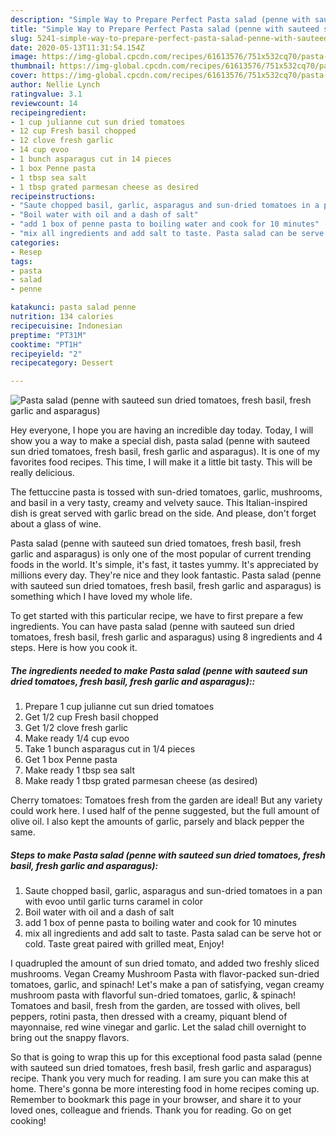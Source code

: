```yaml
---
description: "Simple Way to Prepare Perfect Pasta salad (penne with sauteed sun dried tomatoes, fresh basil, fresh garlic and asparagus)"
title: "Simple Way to Prepare Perfect Pasta salad (penne with sauteed sun dried tomatoes, fresh basil, fresh garlic and asparagus)"
slug: 5241-simple-way-to-prepare-perfect-pasta-salad-penne-with-sauteed-sun-dried-tomatoes-fresh-basil-fresh-garlic-and-asparagus
date: 2020-05-13T11:31:54.154Z
image: https://img-global.cpcdn.com/recipes/61613576/751x532cq70/pasta-salad-penne-with-sauteed-sun-dried-tomatoes-fresh-basil-fresh-garlic-and-asparagus-recipe-main-photo.jpg
thumbnail: https://img-global.cpcdn.com/recipes/61613576/751x532cq70/pasta-salad-penne-with-sauteed-sun-dried-tomatoes-fresh-basil-fresh-garlic-and-asparagus-recipe-main-photo.jpg
cover: https://img-global.cpcdn.com/recipes/61613576/751x532cq70/pasta-salad-penne-with-sauteed-sun-dried-tomatoes-fresh-basil-fresh-garlic-and-asparagus-recipe-main-photo.jpg
author: Nellie Lynch
ratingvalue: 3.1
reviewcount: 14
recipeingredient:
- 1 cup julianne cut sun dried tomatoes
- 12 cup Fresh basil chopped
- 12 clove fresh garlic
- 14 cup evoo
- 1 bunch asparagus cut in 14 pieces
- 1 box Penne pasta
- 1 tbsp sea salt
- 1 tbsp grated parmesan cheese as desired
recipeinstructions:
- "Saute chopped basil, garlic, asparagus and sun-dried tomatoes in a pan with evoo until garlic turns caramel in color"
- "Boil water with oil and a dash of salt"
- "add 1 box of penne pasta to boiling water and cook for 10 minutes"
- "mix all ingredients and add salt to taste. Pasta salad can be serve hot or cold. Taste great paired with grilled meat, Enjoy!"
categories:
- Resep
tags:
- pasta
- salad
- penne

katakunci: pasta salad penne
nutrition: 134 calories
recipecuisine: Indonesian
preptime: "PT31M"
cooktime: "PT1H"
recipeyield: "2"
recipecategory: Dessert

---
```



![Pasta salad (penne with sauteed sun dried tomatoes, fresh basil, fresh garlic and asparagus)](https://img-global.cpcdn.com/recipes/61613576/751x532cq70/pasta-salad-penne-with-sauteed-sun-dried-tomatoes-fresh-basil-fresh-garlic-and-asparagus-recipe-main-photo.jpg)

Hey everyone, I hope you are having an incredible day today. Today, I will show you a way to make a special dish, pasta salad (penne with sauteed sun dried tomatoes, fresh basil, fresh garlic and asparagus). It is one of my favorites food recipes. This time, I will make it a little bit tasty. This will be really delicious.

The fettuccine pasta is tossed with sun-dried tomatoes, garlic, mushrooms, and basil in a very tasty, creamy and velvety sauce. This Italian-inspired dish is great served with garlic bread on the side. And please, don&#39;t forget about a glass of wine.

Pasta salad (penne with sauteed sun dried tomatoes, fresh basil, fresh garlic and asparagus) is only one of the most popular of current trending foods in the world. It's simple, it's fast, it tastes yummy. It's appreciated by millions every day. They're nice and they look fantastic. Pasta salad (penne with sauteed sun dried tomatoes, fresh basil, fresh garlic and asparagus) is something which I have loved my whole life.


To get started with this particular recipe, we have to first prepare a few ingredients. You can have pasta salad (penne with sauteed sun dried tomatoes, fresh basil, fresh garlic and asparagus) using 8 ingredients and 4 steps. Here is how you cook it.

##### The ingredients needed to make Pasta salad (penne with sauteed sun dried tomatoes, fresh basil, fresh garlic and asparagus)::

1. Prepare 1 cup julianne cut sun dried tomatoes
1. Get 1/2 cup Fresh basil chopped
1. Get 1/2 clove fresh garlic
1. Make ready 1/4 cup evoo
1. Take 1 bunch asparagus cut in 1/4 pieces
1. Get 1 box Penne pasta
1. Make ready 1 tbsp sea salt
1. Make ready 1 tbsp grated parmesan cheese (as desired)


Cherry tomatoes: Tomatoes fresh from the garden are ideal! But any variety could work here. I used half of the penne suggested, but the full amount of olive oil. I also kept the amounts of garlic, parsely and black pepper the same. 

##### Steps to make Pasta salad (penne with sauteed sun dried tomatoes, fresh basil, fresh garlic and asparagus):

1. Saute chopped basil, garlic, asparagus and sun-dried tomatoes in a pan with evoo until garlic turns caramel in color
1. Boil water with oil and a dash of salt
1. add 1 box of penne pasta to boiling water and cook for 10 minutes
1. mix all ingredients and add salt to taste. Pasta salad can be serve hot or cold. Taste great paired with grilled meat, Enjoy!


I quadrupled the amount of sun dried tomato, and added two freshly sliced mushrooms. Vegan Creamy Mushroom Pasta with flavor-packed sun-dried tomatoes, garlic, and spinach! Let&#39;s make a pan of satisfying, vegan creamy mushroom pasta with flavorful sun-dried tomatoes, garlic, &amp; spinach! Tomatoes and basil, fresh from the garden, are tossed with olives, bell peppers, rotini pasta, then dressed with a creamy, piquant blend of mayonnaise, red wine vinegar and garlic. Let the salad chill overnight to bring out the snappy flavors. 

So that is going to wrap this up for this exceptional food pasta salad (penne with sauteed sun dried tomatoes, fresh basil, fresh garlic and asparagus) recipe. Thank you very much for reading. I am sure you can make this at home. There's gonna be more interesting food in home recipes coming up. Remember to bookmark this page in your browser, and share it to your loved ones, colleague and friends. Thank you for reading. Go on get cooking!
